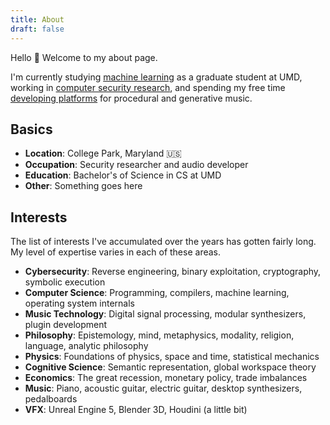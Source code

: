```yaml
---
title: About
draft: false
---
```


Hello 👋 Welcome to my about page.

I'm currently studying [machine learning](https://cmns.umd.edu/graduate/science-academy/machine-learning) as a graduate student at UMD, working in [computer security research](https://www.defense.gov/), and spending my free time [developing platforms](https://github.com/procedural-audio) for procedural and generative music. 

## Basics

- **Location**: College Park, Maryland 🇺🇸
- **Occupation**: Security researcher and audio developer
- **Education**: Bachelor's of Science in CS at UMD
- **Other**: Something goes here

## Interests

The list of interests I've accumulated over the years has gotten fairly long. My level of expertise varies in each of these areas.

- **Cybersecurity**: Reverse engineering, binary exploitation, cryptography, symbolic execution
- **Computer Science**: Programming, compilers, machine learning, operating system internals
- **Music Technology**: Digital signal processing, modular synthesizers, plugin development
- **Philosophy**: Epistemology, mind, metaphysics, modality, religion, language, analytic philosophy
- **Physics**: Foundations of physics, space and time, statistical mechanics
- **Cognitive Science**: Semantic representation, global workspace theory
- **Economics**: The great recession, monetary policy, trade imbalances
- **Music**: Piano, acoustic guitar, electric guitar, desktop synthesizers, pedalboards
- **VFX**: Unreal Engine 5, Blender 3D, Houdini (a little bit)
